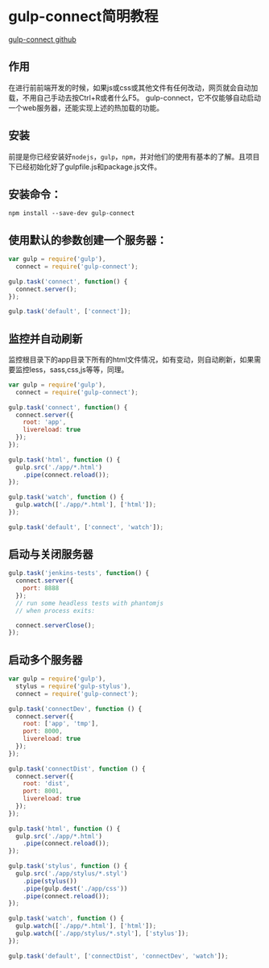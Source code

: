 # gulp-connect简明教程

[gulp-connect github](https://github.com/avevlad/gulp-connect)

## 作用

在进行前前端开发的时候，如果js或css或其他文件有任何改动，网页就会自动加载，不用自己手动去按Ctrl+R或者什么F5。
gulp-connect，它不仅能够自动启动一个web服务器，还能实现上述的热加载的功能。

## 安装
前提是你已经安装好`nodejs`，`gulp`，`npm`，并对他们的使用有基本的了解。且项目下已经初始化好了gulpfile.js和package.js文件。

## 安装命令：

~~~
npm install --save-dev gulp-connect
~~~


## 使用默认的参数创建一个服务器：

~~~javascript
var gulp = require('gulp'),
  connect = require('gulp-connect');
 
gulp.task('connect', function() {
  connect.server();
});
 
gulp.task('default', ['connect']);
~~~

## 监控并自动刷新

监控根目录下的app目录下所有的html文件情况，如有变动，则自动刷新，如果需要监控less，sass,css,js等等，同理。

~~~javascript
var gulp = require('gulp'),
  connect = require('gulp-connect');
 
gulp.task('connect', function() {
  connect.server({
    root: 'app',
    livereload: true
  });
});
 
gulp.task('html', function () {
  gulp.src('./app/*.html')
    .pipe(connect.reload());
});
 
gulp.task('watch', function () {
  gulp.watch(['./app/*.html'], ['html']);
});
 
gulp.task('default', ['connect', 'watch']);
~~~

## 启动与关闭服务器

~~~javascript
gulp.task('jenkins-tests', function() {
  connect.server({
    port: 8888
  });
  // run some headless tests with phantomjs 
  // when process exits: 

  connect.serverClose();
});
~~~

## 启动多个服务器

~~~javascript
var gulp = require('gulp'),
  stylus = require('gulp-stylus'),
  connect = require('gulp-connect');
 
gulp.task('connectDev', function () {
  connect.server({
    root: ['app', 'tmp'],
    port: 8000,
    livereload: true
  });
});
 
gulp.task('connectDist', function () {
  connect.server({
    root: 'dist',
    port: 8001,
    livereload: true
  });
});
 
gulp.task('html', function () {
  gulp.src('./app/*.html')
    .pipe(connect.reload());
});
 
gulp.task('stylus', function () {
  gulp.src('./app/stylus/*.styl')
    .pipe(stylus())
    .pipe(gulp.dest('./app/css'))
    .pipe(connect.reload());
});
 
gulp.task('watch', function () {
  gulp.watch(['./app/*.html'], ['html']);
  gulp.watch(['./app/stylus/*.styl'], ['stylus']);
});
 
gulp.task('default', ['connectDist', 'connectDev', 'watch']);
~~~
